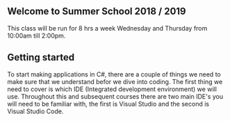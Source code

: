 ## Welcome to Summer School 2018 / 2019
This class will be run for 8 hrs a week Wednesday and Thursday from 10:00am till 2:00pm.
## Getting started
To start making applications in C#, there are a couple of things we need to make sure that we understand befor we dive into coding. The first thing we need to cover is which IDE (Integrated development environment) we will use. Throughout this and subsequent courses there are two main IDE's you will need to be familiar with, the first is Visual Studio and the second is Visual Studio Code. 
